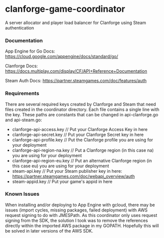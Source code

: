 # clanforge-game-coordinator
A server allocator and player load balancer for Clanforge using Steam authentication

### Documentation

App Engine for Go Docs: https://cloud.google.com/appengine/docs/standard/go/

Clanforge Docs: https://docs.multiplay.com/display/CF/API+Reference+Documentation

Steam Auth Docs: https://partner.steamgames.com/doc/features/auth

### Requirements

There are several required keys created by Clanforge and Steam that need files created in the coordinator directory. Each file contains a single line with the key. These paths are constants that can be changed in api-clanforge.go and api-steam.go:
- clanforge-api-access.key // Put your Clanforge Access Key in here
- clanforge-api-secret.key // Put your Clanforge Secret key in here
- clanforge-api-profile.key // Put the Clanforge profile you are using for your deployment
- clanforge-api-region-na.key // Put a Clanforge region (in this case na) you are using for your deployment
- clanforge-api-region-eu.key // Put an alternative Clanforge region (in this case eu) you are using for your deployment
- steam-api.key // Put your Steam publisher key in here: https://partner.steamgames.com/doc/webapi_overview/auth
- steam-appid.key // Put your game's appid in here

### Known Issues

When installing and/or deploying to App Engine with gcloud, there may be issues (import cycles, missing packages, failed deployment) with AWS request signing to do with JMESPath. As this coordinator only uses request signing from the SDK, the solution I took was to remove the references directly within the imported AWS package in my GOPATH. Hopefully this will be solved in later versions of the AWS SDK.
